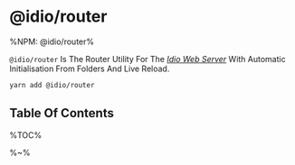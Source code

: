 # @idio/router

%NPM: @idio/router%

`@idio/router` Is The Router Utility For The [_Idio Web Server_](https://github.com/idiocc/idio) With Automatic Initialisation From Folders And Live Reload.

```sh
yarn add @idio/router
```

## Table Of Contents

%TOC%

%~%